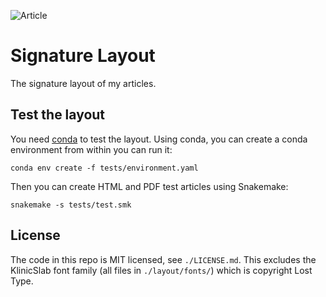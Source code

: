 ![Article](https://github.com/timtroendle/signature-layout/actions/workflows/article.yaml/badge.svg)

# Signature Layout

The signature layout of my articles.

## Test the layout

You need [conda](https://conda.io/docs/index.html) to test the layout. Using conda, you can create a conda environment from within you can run it:

    conda env create -f tests/environment.yaml

Then you can create HTML and PDF test articles using Snakemake:

    snakemake -s tests/test.smk

## License

The code in this repo is MIT licensed, see `./LICENSE.md`. This excludes the KlinicSlab font family (all files in `./layout/fonts/`) which is copyright Lost Type.

